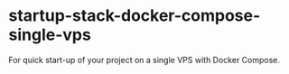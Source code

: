 # startup-stack-docker-compose-single-vps
For quick start-up of your project on a single VPS with Docker Compose.
